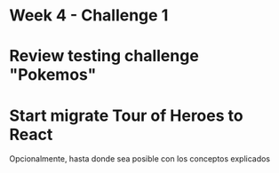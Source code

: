 # Week 4 - Challenge 1

# Review testing challenge "Pokemos"

# Start migrate Tour of Heroes to React

Opcionalmente, hasta donde sea posible con los conceptos explicados
